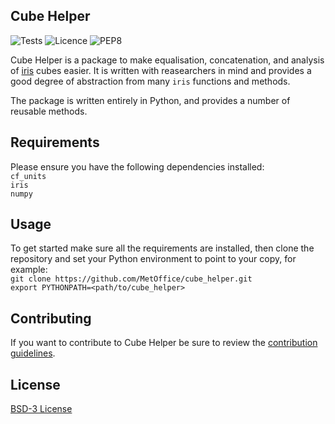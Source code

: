 ## Cube Helper

![Tests](https://github.com/MetOffice/cube_helper/workflows/Tests/badge.svg) ![Licence](https://img.shields.io/github/license/MetOffice/cube_helper) ![PEP8](https://github.com/MetOffice/cube_helper/workflows/PEP8/badge.svg)

Cube Helper is a package to make equalisation, concatenation, and analysis of 
[iris](https://scitools.org.uk/iris/docs/latest/)
cubes easier. It is written with reasearchers in mind and provides a good degree of
abstraction from many `iris` functions and methods.
 
The package is written entirely in Python, and provides a number of reusable methods.

 
## Requirements
Please ensure you have the following dependencies installed:  
`cf_units`  
`iris`  
`numpy`  


## Usage
To get started make sure all the requirements are installed, then clone the repository
and set your Python environment to point to your copy, for example:  
`git clone https://github.com/MetOffice/cube_helper.git`  
`export PYTHONPATH=<path/to/cube_helper>`  


## Contributing  
If you want to contribute to Cube Helper be sure to review the 
[contribution guidelines](https://github.com/MetOffice/cube_helper/blob/master/CONTRIBUTING.md).

## License
[BSD-3 License](https://github.com/MetOffice/cube_helper/blob/master/LICENSE)

